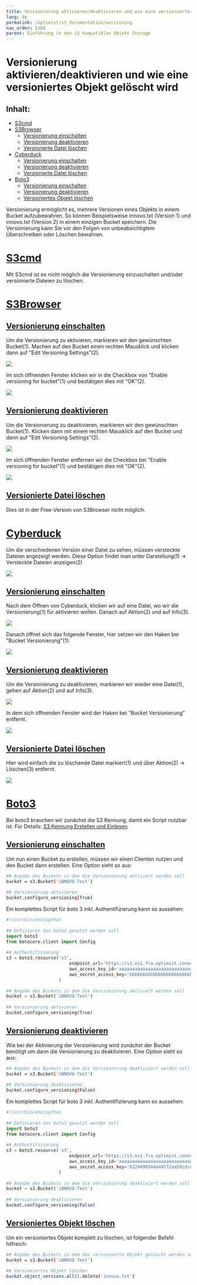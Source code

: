 ```yaml
---
title: Versionierung aktivieren/deaktivieren und wie eine versioniertes Objekt gelöscht wird
lang: de
permalink: /optimist/s3_documentation/versioning
nav_order: 5300
parent: Einführung in den S3 Kompatiblen Objekt Storage
---
```


Versionierung aktivieren/deaktivieren und wie eine versioniertes Objekt gelöscht wird
=================================================

Inhalt:
---------
- [S3cmd](#s3cmd)
- [S3Browser](#s3browser)
	- [Versionierung einschalten](#versionierungdeaktivierens3browser)
	- [Versionierung deaktivieren](#versionierungdeaktivierenS3browser)
	- [Versionierte Datei löschen](#versioniertedateilöschenS3browser)
- [Cyberduck](#cyberduck)
	- [Versionierung einschalten](#versionierungeinschaltencyberduck)
	- [Versionierung deaktivieren](#versionierungdeaktivierencyberduck)
	- [Versionierte Datei löschen](#versioniertedateilöschencyberduck)
- [Boto3](#boto3)
	- [Versionierung einschalten](#versionierungeinschaltenboto3)
	- [Versionierung deaktivieren](#versionierungdeaktivierenboto3)
	- [Versioniertes Objekt löschen](#versioniertedateilöschenboto3)

Versionierung ermöglicht es, mehrere Versionen eines Objekts in einem Bucket aufzubewahren.
So können Beispielsweise innovo.txt (Version 1) und innovo.txt (Version 2) in einem einzigen Bucket speichern.
Die Versionierung kann Sie vor den Folgen von unbeabsichtigtem Überschreiben oder Löschen bewahren.

[S3cmd](#s3cmd)
=============
Mit S3cmd ist es nicht möglich die Versionierung einzuschalten und/oder versionierte Dateien zu löschen.

[S3Browser](#s3browser)
=============

[Versionierung einschalten](#versionierungdeaktivierens3browser)
-----------------------

Um die Versionierung zu aktivieren, markieren wir den gewünschten Bucket(1).
Machen auf den Bucket einen rechten Mausklick und klicken dann auf "Edit Versioning Settings"(2).

![](attachments/Versioning1.png)

Im sich öffnenden Fenster klicken wir in die Checkbox von "Enable versioning for bucket"(1) und bestätigen dies mit "OK"(2).

![](attachments/Versioning2.png)

[Versionierung deaktivieren](#versionierungdeaktivierens3browser)
-----------------------

Um die Versionierung zu deaktivieren, markieren wir den gewünschten Bucket(1).
Klicken dann mit einem rechten Mausklick auf den Bucket und dann auf "Edit Versioning Settings"(2).

![](attachments/Versioning3.png)

Im sich öffnenden Fenster entfernen wir die Checkbox bei "Enable versioning for bucket"(1) und bestätigen dies mit "OK"(2).

![](attachments/Versioning4.png)

[Versionierte Datei löschen](#versioniertedateilöschens3browser)
-----------------------

Dies ist in der Free-Version von S3Browser nicht möglich.

[Cyberduck](#cyberduck)
=============

Um die verschiedenen Version einer Datei zu sehen, müssen versteckte Dateien angezeigt werden.
Diese Option findet man unter Darstellung(1) → Versteckte Dateien anzeigen(2)

![](attachments/Versioning5.png)

[Versionierung einschalten](#versionierungeinschaltencyberduck)
-----------------------

Nach dem Öffnen von Cyberduck, klicken wir auf eine Datei, wo wir die Versionierung(1) für aktivieren wollen.
Danach auf Aktion(2) und auf Info(3).

![](attachments/Versioning6.png)

Danach öffnet sich das folgende Fenster, hier setzen wir den Haken bei "Bucket Versionierung"(1):

![](attachments/Versioning7.png)

[Versionierung deaktivieren](#versionierungdeaktivierencyberduck)
-----------------------

Um die Versionierung zu deaktivieren, markieren wir wieder eine Datei(1), gehen auf Aktion(2) und auf Info(3).

![](attachments/Versioning8.png)

In dem sich öffnenden Fenster wird der Haken bei "Bucket Versionierung" entfernt.

![](attachments/Versioning9.png)

[Versionierte Datei löschen](#versioniertedateilöschencyberduck)
-----------------------

Hier wird einfach die zu löschende Datei markiert(1) und über Aktion(2) → Löschen(3) entfernt.

![](attachments/Versioning10.png)

[Boto3](#Boto3)
=============

Bei boto3 brauchen wir zunächst die S3 Kennung, damit ein Script nutzbar ist. Für Details: [S3 Kennung Erstellen und Einlesen](CreateAndUseS3CredentialsDE.md)

[Versionierung einschalten](#versionierungeinschaltenboto3)
-----------------------

Um nun einen Bucket zu erstellen, müssen wir einen Clienten nutzen und den Bucket dann erstellen. 
Eine Option sieht so aus:

```bash
## Angabe des Buckets in dem die Versionierung aktiviert werden soll
bucket = s3.Bucket('iNNOVO-Test')
 
## Versionierung aktivieren
bucket.configure_versioning(True)
```

Ein komplettes Script für boto 3 inkl. Authentifizierung kann so aussehen:

```python
#!/usr/bin/env/python
 
## Definieren das boto3 genutzt werden soll
import boto3
from botocore.client import Config
 
## Authentifizierung
s3 = boto3.resource('s3',
                        endpoint_url='https://s3.es1.fra.optimist.innovo.cloud',
                        aws_access_key_id='aaaaaaaaaaaaaaaaaaaaaaaaaaaaaaa',
                        aws_secret_access_key='bbbbbbbbbbbbbbbbbbbbbbbbbbbbbbbb',
                    )
 
## Angabe des Buckets in dem die Versionierung aktiviert werden soll
bucket = s3.Bucket('iNNOVO-Test')
 
## Versionierung aktivieren
bucket.configure_versioning(True)
```

[Versionierung deaktivieren](#versionierungdeaktivierenboto3)
-----------------------

Wie bei der Aktivierung der Versionierung wird zunächst der Bucket benötigt um dann die Versionierung zu deaktivieren. 
Eine Option sieht so aus:

```bash
## Angabe des Buckets in dem die Versionierung deaktiviert werden soll
bucket = s3.Bucket('iNNOVO-Test')
 
## Versionierung deaktivieren
bucket.configure_versioning(False)
``` 
Ein komplettes Script für boto 3 inkl. Authentifizierung kann so aussehen:

```python
#!/usr/bin/env/python
 
## Definieren das boto3 genutzt werden soll
import boto3
from botocore.client import Config
 
## Authentifizierung
s3 = boto3.resource('s3',
                        endpoint_url='https://s3.es1.fra.optimist.innovo.cloud',
                        aws_access_key_id='aaaaaaaaaaaaaaaaaaaaaaaaaaaaaaa',
                        aws_secret_access_key='6229490344a445f2aa59cdc0e53add88',
                    )
 
## Angabe des Buckets in dem die Versionierung deaktiviert werden soll
bucket = s3.Bucket('iNNOVO-Test')
 
## Versionierung deaktivieren
bucket.configure_versioning(False)
```

[Versioniertes Objekt löschen](#versioniertedateilöschenboto3)
-----------------------
Um ein versioniertes Objekt komplett zu löschen, ist folgender Befehl hilfreich:

```bash
## Angabe des Buckets in dem das versionierte Objekt gelöscht werden soll
bucket = s3.Bucket('iNNOVO-Test')
 
## Versioniertes Objekt löschen
bucket.object_versions.all().delete('innovo.txt')
```
